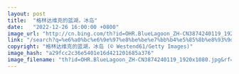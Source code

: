 ```yaml
---
layout: post
title:  "格林达维克的蓝湖，冰岛"
date:   "2022-12-26 16:00:00 +0800"
image_url: "http://cn.bing.com/th?id=OHR.BlueLagoon_ZH-CN3874240119_1920x1080.jpg&rf=LaDigue_1920x1080.jpg&pid=hp"
link: "/search?q=%e6%a0%bc%e6%9e%97%e8%be%be%e7%bb%b4%e5%85%8b%e8%93%9d%e6%b9%96&form=hpcapt&mkt=zh-cn"
copyright: "格林达维克的蓝湖，冰岛 (© Westend61/Getty Images)"
image_hash: "a29fcc2c36e5401e16d421201685a376"
image_filename: "th?id=OHR.BlueLagoon_ZH-CN3874240119_1920x1080.jpg&rf=LaDigue_1920x1080.jpg&pid=hp"
---
```

